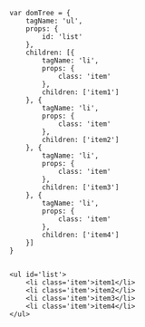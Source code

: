 
    var domTree = {
        tagName: 'ul',
        props: {
            id: 'list'
        },
        children: [{
            tagName: 'li',
            props: {
                class: 'item'
            },
            children: ['item1']
        }, {
            tagName: 'li',
            props: {
                class: 'item'
            },
            children: ['item2']
        }, {
            tagName: 'li',
            props: {
                class: 'item'
            },
            children: ['item3']
        }, {
            tagName: 'li',
            props: {
                class: 'item'
            },
            children: ['item4']
        }]
    }


    <ul id='list'>
    	<li class='item'>item1</li>
    	<li class='item'>item2</li>
    	<li class='item'>item3</li>
    	<li class='item'>item4</li>
    </ul>
